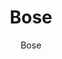 ---
title: 'Bose'
author: Bose
project_image_path: 'https://www.pixijs.com/wp/wp-content/uploads/Bose-540x312.jpeg'
external_url: 'http://special.bose.eu/fr/'
---